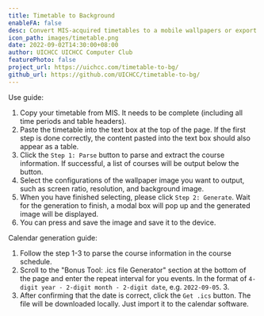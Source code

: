 ```yaml
---
title: Timetable to Background
enableFA: false
desc: Convert MIS-acquired timetables to a mobile wallpapers or export them as .ics calendar files
icon_path: images/timetable.png
date: 2022-09-02T14:30:00+08:00
author: UICHCC UICHCC Computer Club
featurePhoto: false
project_url: https://uichcc.com/timetable-to-bg/
github_url: https://github.com/UICHCC/timetable-to-bg/
---
```


Use guide:
1. Copy your timetable from MIS. It needs to be complete (including all time periods and table headers).
2. Paste the timetable into the text box at the top of the page. If the first step is done correctly, the content pasted into the text box should also appear as a table.
3. Click the `Step 1: Parse` button to parse and extract the course information. If successful, a list of courses will be output below the button.
4. Select the configurations of the wallpaper image you want to output, such as screen ratio, resolution, and background image.
5. When you have finished selecting, please click `Step 2: Generate`. Wait for the generation to finish, a modal box will pop up and the generated image will be displayed.
6. You can press and save the image and save it to the device.

Calendar generation guide:
1. Follow the step 1-3 to parse the course information in the course schedule.
2. Scroll to the "Bonus Tool: .ics file Generator" section at the bottom of the page and enter the repeat interval for you events. In the format of `4-digit year - 2-digit month - 2-digit date`, e.g. `2022-09-05`. 3.
3. After confirming that the date is correct, click the `Get .ics` button. The file will be downloaded locally. Just import it to the calendar software.